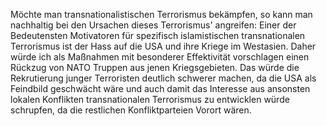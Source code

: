 Möchte man transnationalistischen Terrorismus bekämpfen, so kann man nachhaltig bei den Ursachen dieses Terrorismus' angreifen: Einer der Bedeutensten Motivatoren für spezifisch islamistischen transnationalen Terrorismus ist der Hass auf die USA und ihre Kriege im Westasien. Daher würde ich als Maßnahmen mit besonderer Effektivität vorschlagen einen Rückzug von NATO Truppen aus jenen Kriegsgebieten. Das würde die Rekrutierung junger Terroristen deutlich schwerer machen, da die USA als Feindbild geschwächt wäre und auch damit das Interesse aus ansonsten lokalen Konflikten transnationalen Terrorismus zu entwicklen würde schrupfen, da die restlichen Konfliktparteien Vorort wären.  